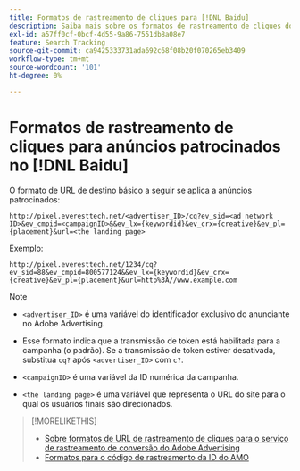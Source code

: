 ```yaml
---
title: Formatos de rastreamento de cliques para [!DNL Baidu]
description: Saiba mais sobre os formatos de rastreamento de cliques do [!DNL Baidu] contas.
exl-id: a57ff0cf-0bcf-4d55-9a86-7551db8a08e7
feature: Search Tracking
source-git-commit: ca9425333731ada692c68f08b20f070265eb3409
workflow-type: tm+mt
source-wordcount: '101'
ht-degree: 0%

---
```


# Formatos de rastreamento de cliques para anúncios patrocinados no [!DNL Baidu]

O formato de URL de destino básico a seguir se aplica a anúncios patrocinados:

`http://pixel.everesttech.net/<advertiser_ID>/cq?ev_sid=<ad network ID>&ev_cmpid=<campaignID>&&ev_lx={keywordid}&ev_crx={creative}&ev_pl={placement}&url=<the landing page>`

Exemplo:

`http://pixel.everesttech.net/1234/cq?ev_sid=88&ev_cmpid=800577124&&ev_lx={keywordid}&ev_crx={creative}&ev_pl={placement}&url=http%3A//www.example.com`

>[!NOTE]
>
>* `<advertiser_ID>` é uma variável do identificador exclusivo do anunciante no Adobe Advertising.
>
>* Esse formato indica que a transmissão de token está habilitada para a campanha (o padrão). Se a transmissão de token estiver desativada, substitua `cq?` após `<advertiser_ID>` com `c?`.
>
>* `<campaignID>` é uma variável da ID numérica da campanha.
>
>* `<the landing page>` é uma variável que representa o URL do site para o qual os usuários finais são direcionados.

>[!MORELIKETHIS]
>
>* [Sobre formatos de URL de rastreamento de cliques para o serviço de rastreamento de conversão do Adobe Advertising](formats-click-tracking-about.md)
>* [Formatos para o código de rastreamento da ID do AMO](amo-id-tracking-parameter.md)
